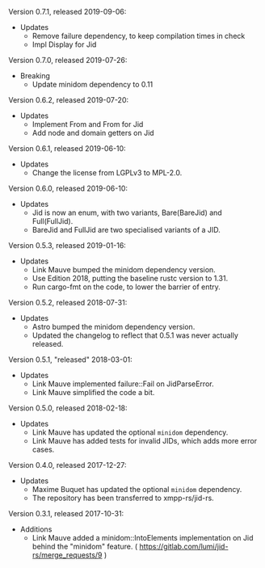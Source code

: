 Version 0.7.1, released 2019-09-06:
  * Updates
    - Remove failure dependency, to keep compilation times in check
    - Impl Display for Jid

Version 0.7.0, released 2019-07-26:
  * Breaking
    - Update minidom dependency to 0.11

Version 0.6.2, released 2019-07-20:
  * Updates
    - Implement From<BareJid> and From<FullJid> for Jid
    - Add node and domain getters on Jid

Version 0.6.1, released 2019-06-10:
  * Updates
    - Change the license from LGPLv3 to MPL-2.0.

Version 0.6.0, released 2019-06-10:
  * Updates
    - Jid is now an enum, with two variants, Bare(BareJid) and Full(FullJid).
    - BareJid and FullJid are two specialised variants of a JID.

Version 0.5.3, released 2019-01-16:
  * Updates
    - Link Mauve bumped the minidom dependency version.
    - Use Edition 2018, putting the baseline rustc version to 1.31.
    - Run cargo-fmt on the code, to lower the barrier of entry.

Version 0.5.2, released 2018-07-31:
  * Updates
    - Astro bumped the minidom dependency version.
    - Updated the changelog to reflect that 0.5.1 was never actually released.

Version 0.5.1, "released" 2018-03-01:
  * Updates
    - Link Mauve implemented failure::Fail on JidParseError.
    - Link Mauve simplified the code a bit.

Version 0.5.0, released 2018-02-18:
  * Updates
    - Link Mauve has updated the optional `minidom` dependency.
    - Link Mauve has added tests for invalid JIDs, which adds more error cases.

Version 0.4.0, released 2017-12-27:
  * Updates
    - Maxime Buquet has updated the optional `minidom` dependency.
    - The repository has been transferred to xmpp-rs/jid-rs.

Version 0.3.1, released 2017-10-31:
  * Additions
    - Link Mauve added a minidom::IntoElements implementation on Jid behind the "minidom" feature. ( https://gitlab.com/lumi/jid-rs/merge_requests/9 )
